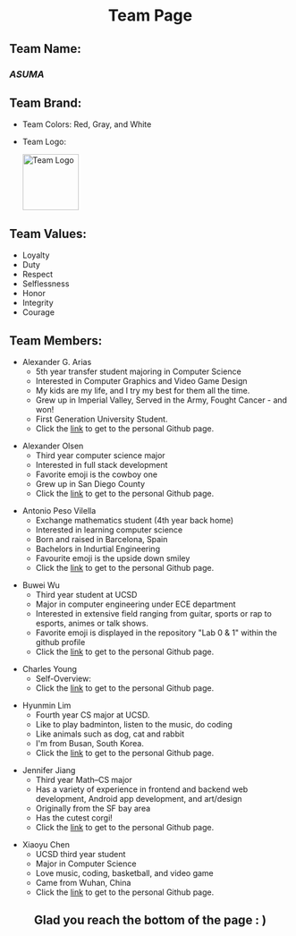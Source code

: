 <h1 align="center"> Team Page </h1>

<h2>Team Name:</h2>
<h3><i><strong>ASUMA</strong></i></h3>

<h2>Team Brand:</h2>
<div>

  - Team Colors: Red, Gray, and White
  - Team Logo: 
    
    <img src="https://github.com/cse110-fa22-group10/cse110-fa22-group10/blob/main/admin/branding/teamlogo.png"
     alt="Team Logo"
     width=100, height=100/>

</div>

<h2>Team Values:</h2>
<div>

  - Loyalty
  - Duty
  - Respect
  - Selflessness
  - Honor
  - Integrity
  - Courage

</div>

<h2>Team Members:</h2>

<div>

- Alexander G. Arias
  - 5th year transfer student majoring in Computer Science
  - Interested in Computer Graphics and Video Game Design
  - My kids are my life, and I try my best for them all the time.
  - Grew up in Imperial Valley, Served in the Army, Fought Cancer - and won!
  - First Generation University Student.
  - Click the [link](https://github.com/MathElderGod) to get to the personal Github page.

</div>

<div>

- Alexander Olsen
  - Third year computer science major
  - Interested in full stack development
  - Favorite emoji is the cowboy one
  - Grew up in San Diego County
  - Click the [link](https://github.com/aolsen07) to get to the personal Github page.

</div>

<div>

- Antonio Peso Vilella
  - Exchange mathematics student (4th year back home)
  - Interested in learning computer science
  - Born and raised in Barcelona, Spain
  - Bachelors in Indurtial Engineering
  - Favourite emoji is the upside down smiley
  - Click the [link](https://github.com/apesovilella) to get to the personal Github page.

</div>

<div>

- Buwei Wu
  - Third year student at UCSD
  - Major in computer engineering under ECE department
  - Interested in extensive field ranging from guitar, sports or rap to esports, animes or talk shows.
  - Favorite emoji is displayed in the repository "Lab 0 & 1" within the github profile
  - Click the [link](https://github.com/Yr-Nemsis) to get to the personal Github page.

</div>

<div>

- Charles Young
  - Self-Overview:
  - Click the [link](https://github.com/agctute) to get to the personal Github page.

</div>

<div>

- Hyunmin Lim
  - Fourth year CS major at UCSD.
  - Like to play badminton, listen to the music, do coding
  - Like animals such as dog, cat and rabbit
  - I'm from Busan, South Korea.
  - Click the [link](https://github.com/hm10000) to get to the personal Github page.

</div>

<div>

- Jennifer Jiang
  - Third year Math–CS major
  - Has a variety of experience in frontend and backend web development, Android app development, and art/design
  - Originally from the SF bay area
  - Has the cutest corgi!
  - Click the [link](https://github.com/jennifer-jiang) to get to the personal Github page.

</div>

<div>

- Xiaoyu Chen
  - UCSD third year student
  - Major in Computer Science
  - Love music, coding, basketball, and video game
  - Came from Wuhan, China
  - Click the [link](https://github.com/kevinchen772) to get to the personal Github page.

</div>

<h2 align="center">Glad you reach the bottom of the page : ) </h2>

